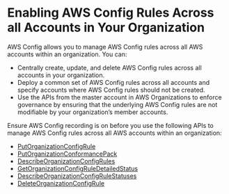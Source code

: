 # Enabling AWS Config Rules Across all Accounts in Your Organization<a name="config-rule-multi-account-deployment"></a>

AWS Config allows you to manage AWS Config rules across all AWS accounts within an organization\. You can:
+ Centrally create, update, and delete AWS Config rules across all accounts in your organization\. 
+ Deploy a common set of AWS Config rules across all accounts and specify accounts where AWS Config rules should not be created\.
+ Use the APIs from the master account in AWS Organizations to enforce governance by ensuring that the underlying AWS Config rules are not modifiable by your organization’s member accounts\.

Ensure AWS Config recording is on before you use the following APIs to manage AWS Config rules across all AWS accounts within an organization:
+ [PutOrganizationConfigRule](https://docs.aws.amazon.com/config/latest/APIReference/API_PutOrganizationConfigRule.html)
+ [PutOrganizationConformancePack](https://docs.aws.amazon.com/config/latest/APIReference/API_PutOrganizationConformancePack.html)
+ [DescribeOrganizationConfigRules](https://docs.aws.amazon.com/config/latest/APIReference/API_DescribeOrganizationConfigRules.html)
+ [GetOrganizationConfigRuleDetailedStatus](https://docs.aws.amazon.com/config/latest/APIReference/API_GetOrganizationConfigRuleDetailedStatus.html)
+ [DescribeOrganizationConfigRuleStatuses](https://docs.aws.amazon.com/config/latest/APIReference/API_DescribeOrganizationConfigRuleStatuses.html)
+ [DeleteOrganizationConfigRule](https://docs.aws.amazon.com/config/latest/APIReference/API_DeleteOrganizationConfigRule.html)